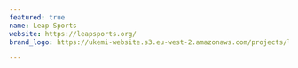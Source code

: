```yaml
---
featured: true
name: Leap Sports
website: https://leapsports.org/
brand_logo: https://ukemi-website.s3.eu-west-2.amazonaws.com/projects/leap-sports.jpg

---
```

